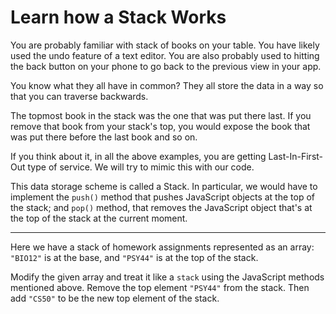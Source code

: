 # Learn how a Stack Works
You are probably familiar with stack of books on your table. You have likely used the undo feature of a text editor. You are also probably used to hitting the back button on your phone to go back to the previous view in your app.

You know what they all have in common? They all store the data in a way so that you can traverse backwards.

The topmost book in the stack was the one that was put there last. If you remove that book from your stack's top, you would expose the book that was put there before the last book and so on.

If you think about it, in all the above examples, you are getting Last-In-First-Out type of service. We will try to mimic this with our code.

This data storage scheme is called a Stack. In particular, we would have to implement the ```push()``` method that pushes JavaScript objects at the top of the stack; and ```pop()``` method, that removes the JavaScript object that's at the top of the stack at the current moment.

--------------------------------------------------------------------------------------------------------------------------------
Here we have a stack of homework assignments represented as an array: ```"BIO12"``` is at the base, and ```"PSY44"``` is at the top of the stack.

Modify the given array and treat it like a ```stack``` using the JavaScript methods mentioned above. Remove the top element ```"PSY44"``` from the stack. Then add ```"CS50"``` to be the new top element of the stack.